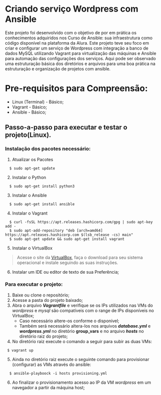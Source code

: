 # Criando serviço Wordpress com Ansible
<p>Este projeto foi desenvolvido com o objetivo de por em prática os conhecimentos adquiridos nos Curso de Ansible: sua infraestrutura como código disponível na plataforma da Alura. Este projeto teve seu foco em criar e configurar um serviço de Wordpress com integração a banco de dados MySQL utilizando Vagrant para virtualização das máquinas e Ansible para automação das configurações dos serviços. Aqui pode ser observado uma estruturação básica dos diretórios e arquivos para uma boa prática na estruturação e organização de projetos com ansible.</p>

# Pre-requisitos para Compreensão:
 - Linux (Terminal) - Básico;
 - Vagrant - Básico;
 - Ansible - Básico;


## Passo-a-passo para executar e testar o projeto(Linux).
### Instalação dos pacotes necessário:
 1. Atualizar os Pacotes
  ```
    $ sudo apt-get update
  ```

 2. Instalar o Python
  ```
    $ sudo apt-get install python3
  ```

 3. Instalar o Ansible
  ```
    $ sudo apt-get install ansible
  ```

 4. Instalar o Vagrant
  ```
    $ curl -fsSL https://apt.releases.hashicorp.com/gpg | sudo apt-key add -
    $ sudo apt-add-repository "deb [arch=amd64] https://apt.releases.hashicorp.com $(lsb_release -cs) main"
    $ sudo apt-get update && sudo apt-get install vagrant
  ```

 5. Instalar o VirtualBox
  >Acesse o site da [VirtualBox](https://www.virtualbox.org/), faça o download para seu sistema operacional e instale seguindo as suas instruções.

 6. Instalar um IDE ou editor de texto de sua Preferência;


### Para executar o projeto:
 1. Baixe ou clone o repositório;
 2. Acesse a pasta do projeto baixado;
 3. Abra o arquivo ***Vagrantfile*** e verifique se os IPs utilizados nas VMs do *wordpress* e *mysql* são compatíveis com o range de IPs disponíveis no VirtualBox;
    - Caso necessário altere-os conforme o disponível;
    - Também será necessário altera-los nos arquivos ***database.yml*** e ***wordpress.yml*** no diretório __group_vars__ e no arquivo ***hosts*** no diretório raiz do projeto;
 4. No diretório raiz execute o comando a seguir para subir as duas VMs:
  ```
   $ vagrant up
  ```
 5. Ainda no diretório raiz execute o seguinte comando para provisionar (configurar) as VMs através do ansible:
  ```
    $ ansible-playboock -i hosts provisioning.yml
  ```
 6. Ao finalizar o provisionamento acesso ao IP da VM *wordpress* em um navegador a partir da máquina host;
